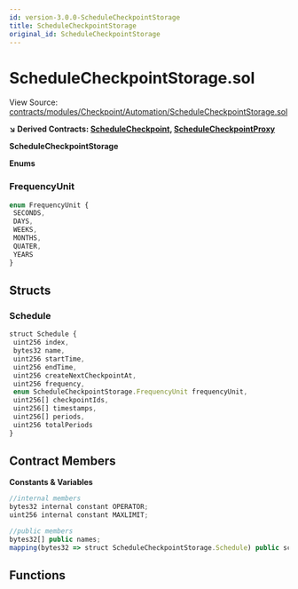 ```yaml
---
id: version-3.0.0-ScheduleCheckpointStorage
title: ScheduleCheckpointStorage
original_id: ScheduleCheckpointStorage
---
```


# ScheduleCheckpointStorage.sol

View Source: [contracts/modules/Checkpoint/Automation/ScheduleCheckpointStorage.sol](../../contracts/modules/Checkpoint/Automation/ScheduleCheckpointStorage.sol)

**↘ Derived Contracts: [ScheduleCheckpoint](ScheduleCheckpoint.md), [ScheduleCheckpointProxy](ScheduleCheckpointProxy.md)**

**ScheduleCheckpointStorage**

**Enums**
### FrequencyUnit

```js
enum FrequencyUnit {
 SECONDS,
 DAYS,
 WEEKS,
 MONTHS,
 QUATER,
 YEARS
}
```

## Structs
### Schedule

```js
struct Schedule {
 uint256 index,
 bytes32 name,
 uint256 startTime,
 uint256 endTime,
 uint256 createNextCheckpointAt,
 uint256 frequency,
 enum ScheduleCheckpointStorage.FrequencyUnit frequencyUnit,
 uint256[] checkpointIds,
 uint256[] timestamps,
 uint256[] periods,
 uint256 totalPeriods
}
```

## Contract Members
**Constants & Variables**

```js
//internal members
bytes32 internal constant OPERATOR;
uint256 internal constant MAXLIMIT;

//public members
bytes32[] public names;
mapping(bytes32 => struct ScheduleCheckpointStorage.Schedule) public schedules;

```

## Functions

